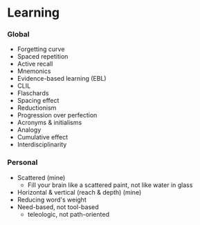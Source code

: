 # Learning

### Global
- Forgetting curve
- Spaced repetition
- Active recall
- Mnemonics
- Evidence-based learning (EBL)
- CLIL
- Flaschards
- Spacing effect
- Reductionism
- Progression over perfection
- Acronyms & initialisms
- Analogy
- Cumulative effect
- Interdisciplinarity

### Personal
- Scattered (mine)
  -  Fill your brain like a scattered paint, not like water in glass
-  Horizontal & vertical (reach & depth) (mine)
- Reducing word's weight
- Need-based, not tool-based
  - teleologic, not path-oriented
